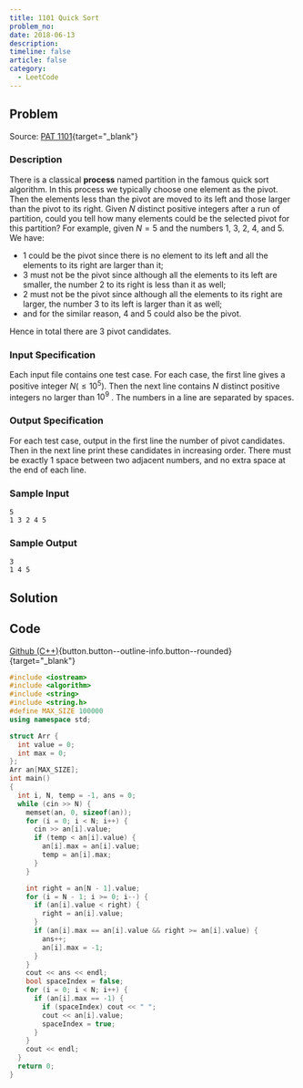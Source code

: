 ```yaml
---
title: 1101 Quick Sort
problem_no:
date: 2018-06-13
description: 
timeline: false
article: false
category:
  - LeetCode
---
```


<!--more-->

## Problem

Source: [PAT 1101](https://pintia.cn/problem-sets/994805342720868352/exam/problems/994805366343188480){target="_blank"}

### Description

There is a classical **process** named partition in the famous quick sort algorithm. In this process we typically choose one element as the pivot. Then the elements less than the pivot are moved to its left and those larger than the pivot to its right. Given $N$ distinct positive integers after a run of partition, could you tell how many elements could be the selected pivot for this partition?
For example, given $N=5$ and the numbers 1, 3, 2, 4, and 5. We have:

- 1 could be the pivot since there is no element to its left and all the elements to its right are larger than it;
- 3 must not be the pivot since although all the elements to its left are smaller, the number 2 to its right is less than it as well;
- 2 must not be the pivot since although all the elements to its right are larger, the number 3 to its left is larger than it as well;
- and for the similar reason, 4 and 5 could also be the pivot.

Hence in total there are 3 pivot candidates.

### Input Specification

Each input file contains one test case. For each case, the first line gives a positive integer $N(≤10^5)$. Then the next line contains $N$ distinct positive integers no larger than $10^9$
 . The numbers in a line are separated by spaces.

### Output Specification

For each test case, output in the first line the number of pivot candidates. Then in the next line print these candidates in increasing order. There must be exactly 1 space between two adjacent numbers, and no extra space at the end of each line.

### Sample Input

```text
5
1 3 2 4 5
```

### Sample Output

```text
3
1 4 5
```

## Solution

## Code

[Github (C++)](https://github.com/Alomerry/algorithm/blob/master/pat/a/){button.button--outline-info.button--rounded}{target="_blank"}


```cpp
#include <iostream>
#include <algorithm>
#include <string>
#include <string.h>
#define MAX_SIZE 100000
using namespace std;

struct Arr {
  int value = 0;
  int max = 0;
};
Arr an[MAX_SIZE];
int main()
{
  int i, N, temp = -1, ans = 0;
  while (cin >> N) {
    memset(an, 0, sizeof(an));
    for (i = 0; i < N; i++) {
      cin >> an[i].value;
      if (temp < an[i].value) {
        an[i].max = an[i].value;
        temp = an[i].max;
      }
    }

    int right = an[N - 1].value;
    for (i = N - 1; i >= 0; i--) {
      if (an[i].value < right) {
        right = an[i].value;
      }
      if (an[i].max == an[i].value && right >= an[i].value) {
        ans++;
        an[i].max = -1;
      }
    }
    cout << ans << endl;
    bool spaceIndex = false;
    for (i = 0; i < N; i++) {
      if (an[i].max == -1) {
        if (spaceIndex) cout << " ";
        cout << an[i].value;
        spaceIndex = true;
      }
    }
    cout << endl;
  }
  return 0;
}
```

